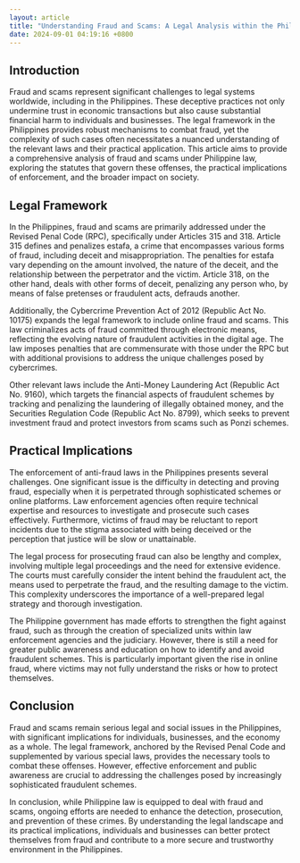 ```yaml
---
layout: article
title: "Understanding Fraud and Scams: A Legal Analysis within the Philippine Context"
date: 2024-09-01 04:19:16 +0800
---
```


<h2>Introduction</h2><p>Fraud and scams represent significant challenges to legal systems worldwide, including in the Philippines. These deceptive practices not only undermine trust in economic transactions but also cause substantial financial harm to individuals and businesses. The legal framework in the Philippines provides robust mechanisms to combat fraud, yet the complexity of such cases often necessitates a nuanced understanding of the relevant laws and their practical application. This article aims to provide a comprehensive analysis of fraud and scams under Philippine law, exploring the statutes that govern these offenses, the practical implications of enforcement, and the broader impact on society.</p><h2>Legal Framework</h2><p>In the Philippines, fraud and scams are primarily addressed under the Revised Penal Code (RPC), specifically under Articles 315 and 318. Article 315 defines and penalizes estafa, a crime that encompasses various forms of fraud, including deceit and misappropriation. The penalties for estafa vary depending on the amount involved, the nature of the deceit, and the relationship between the perpetrator and the victim. Article 318, on the other hand, deals with other forms of deceit, penalizing any person who, by means of false pretenses or fraudulent acts, defrauds another.</p><p>Additionally, the Cybercrime Prevention Act of 2012 (Republic Act No. 10175) expands the legal framework to include online fraud and scams. This law criminalizes acts of fraud committed through electronic means, reflecting the evolving nature of fraudulent activities in the digital age. The law imposes penalties that are commensurate with those under the RPC but with additional provisions to address the unique challenges posed by cybercrimes.</p><p>Other relevant laws include the Anti-Money Laundering Act (Republic Act No. 9160), which targets the financial aspects of fraudulent schemes by tracking and penalizing the laundering of illegally obtained money, and the Securities Regulation Code (Republic Act No. 8799), which seeks to prevent investment fraud and protect investors from scams such as Ponzi schemes.</p><h2>Practical Implications</h2><p>The enforcement of anti-fraud laws in the Philippines presents several challenges. One significant issue is the difficulty in detecting and proving fraud, especially when it is perpetrated through sophisticated schemes or online platforms. Law enforcement agencies often require technical expertise and resources to investigate and prosecute such cases effectively. Furthermore, victims of fraud may be reluctant to report incidents due to the stigma associated with being deceived or the perception that justice will be slow or unattainable.</p><p>The legal process for prosecuting fraud can also be lengthy and complex, involving multiple legal proceedings and the need for extensive evidence. The courts must carefully consider the intent behind the fraudulent act, the means used to perpetrate the fraud, and the resulting damage to the victim. This complexity underscores the importance of a well-prepared legal strategy and thorough investigation.</p><p>The Philippine government has made efforts to strengthen the fight against fraud, such as through the creation of specialized units within law enforcement agencies and the judiciary. However, there is still a need for greater public awareness and education on how to identify and avoid fraudulent schemes. This is particularly important given the rise in online fraud, where victims may not fully understand the risks or how to protect themselves.</p><h2>Conclusion</h2><p>Fraud and scams remain serious legal and social issues in the Philippines, with significant implications for individuals, businesses, and the economy as a whole. The legal framework, anchored by the Revised Penal Code and supplemented by various special laws, provides the necessary tools to combat these offenses. However, effective enforcement and public awareness are crucial to addressing the challenges posed by increasingly sophisticated fraudulent schemes.</p><p>In conclusion, while Philippine law is equipped to deal with fraud and scams, ongoing efforts are needed to enhance the detection, prosecution, and prevention of these crimes. By understanding the legal landscape and its practical implications, individuals and businesses can better protect themselves from fraud and contribute to a more secure and trustworthy environment in the Philippines.</p>